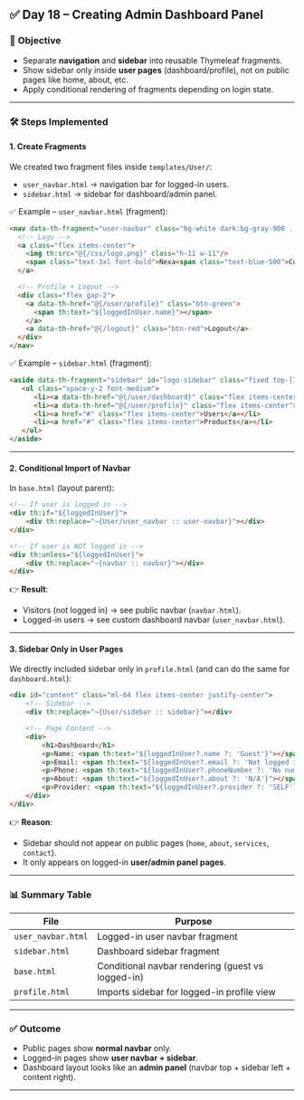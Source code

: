 

## ✅ **Day 18 – Creating Admin Dashboard Panel**

### 🎯 **Objective**

* Separate **navigation** and **sidebar** into reusable Thymeleaf fragments.
* Show sidebar only inside **user pages** (dashboard/profile), not on public pages like home, about, etc.
* Apply conditional rendering of fragments depending on login state.

---

### 🛠 **Steps Implemented**

#### 1. **Create Fragments**

We created two fragment files inside `templates/User/`:

* `user_navbar.html` → navigation bar for logged-in users.
* `sidebar.html` → sidebar for dashboard/admin panel.

✅ Example – `user_navbar.html` (fragment):

```html
<nav data-th-fragment="user-navbar" class="bg-white dark:bg-gray-900 ...">
  <!-- Logo -->
  <a class="flex items-center">
    <img th:src="@{/css/logo.png}" class="h-11 w-11"/>
    <span class="text-3xl font-bold">Nexa<span class="text-blue-500">Connect</span></span>
  </a>

  <!-- Profile + Logout -->
  <div class="flex gap-2">
    <a data-th-href="@{/user/profile}" class="btn-green">
      <span th:text="${loggedInUser.name}"></span>
    </a>
    <a data-th-href="@{/logout}" class="btn-red">Logout</a>
  </div>
</nav>
```

✅ Example – `sidebar.html` (fragment):

```html
<aside data-th-fragment="sidebar" id="logo-sidebar" class="fixed top-[72px] left-0 ...">
   <ul class="space-y-2 font-medium">
      <li><a data-th-href="@{/user/dashboard}" class="flex items-center">Dashboard</a></li>
      <li><a data-th-href="@{/user/profile}" class="flex items-center">Profile</a></li>
      <li><a href="#" class="flex items-center">Users</a></li>
      <li><a href="#" class="flex items-center">Products</a></li>
   </ul>
</aside>
```

---

#### 2. **Conditional Import of Navbar**

In `base.html` (layout parent):

```html
<!-- If user is logged in -->
<div th:if="${loggedInUser}">
    <div th:replace="~{User/user_navbar :: user-navbar}"></div>
</div>

<!-- If user is NOT logged in -->
<div th:unless="${loggedInUser}">
    <div th:replace="~{navbar :: navbar}"></div>
</div>
```

👉 **Result**:

* Visitors (not logged in) → see public navbar (`navbar.html`).
* Logged-in users → see custom dashboard navbar (`user_navbar.html`).

---

#### 3. **Sidebar Only in User Pages**

We directly included sidebar only in `profile.html` (and can do the same for `dashboard.html`):

```html
<div id="content" class="ml-64 flex items-center justify-center">
    <!-- Sidebar -->
    <div th:replace="~{User/sidebar :: sidebar}"></div>

    <!-- Page Content -->
    <div>
        <h1>Dashboard</h1>
        <p>Name: <span th:text="${loggedInUser?.name ?: 'Guest'}"></span></p>
        <p>Email: <span th:text="${loggedInUser?.email ?: 'Not logged in'}"></span></p>
        <p>Phone: <span th:text="${loggedInUser?.phoneNumber ?: 'No number found'}"></span></p>
        <p>About: <span th:text="${loggedInUser?.about ?: 'N/A'}"></span></p>
        <p>Provider: <span th:text="${loggedInUser?.provider ?: 'SELF'}"></span></p>
    </div>
</div>
```

👉 **Reason**:

* Sidebar should not appear on public pages (`home`, `about`, `services`, `contact`).
* It only appears on logged-in **user/admin panel pages**.

---

### 📊 **Summary Table**

| File               | Purpose                                           |
| ------------------ | ------------------------------------------------- |
| `user_navbar.html` | Logged-in user navbar fragment                    |
| `sidebar.html`     | Dashboard sidebar fragment                        |
| `base.html`        | Conditional navbar rendering (guest vs logged-in) |
| `profile.html`     | Imports sidebar for logged-in profile view        |

---

### ✅ **Outcome**

* Public pages show **normal navbar** only.
* Logged-in pages show **user navbar + sidebar**.
* Dashboard layout looks like an **admin panel** (navbar top + sidebar left + content right).

---


